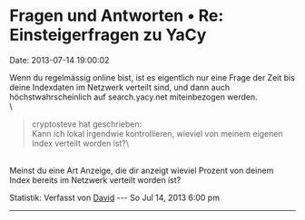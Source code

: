 Fragen und Antworten • Re: Einsteigerfragen zu YaCy
===================================================

Date: 2013-07-14 19:00:02

Wenn du regelmässig online bist, ist es eigentlich nur eine Frage der
Zeit bis deine Indexdaten im Netzwerk verteilt sind, und dann auch
höchstwahrscheinlich auf search.yacy.net miteinbezogen werden.\
\

> <div>
>
> cryptosteve hat geschrieben:\
> Kann ich lokal irgendwie kontrollieren, wieviel von meinem eigenen
> Index verteilt worden ist?\
>
> </div>

\
Meinst du eine Art Anzeige, die dir anzeigt wieviel Prozent von deinem
Index bereits im Netzwerk verteilt worden ist?

Statistik: Verfasst von
[David](http://forum.yacy-websuche.de/memberlist.php?mode=viewprofile&u=8887)
--- So Jul 14, 2013 6:00 pm

------------------------------------------------------------------------
